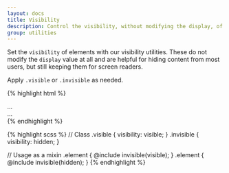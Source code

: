 ```yaml
---
layout: docs
title: Visibility
description: Control the visibility, without modifying the display, of elements with visibility utilities.
group: utilities
---
```


Set the `visibility` of elements with our visibility utilities. These do not modify the `display` value at all and are helpful for hiding content from most users, but still keeping them for screen readers.

Apply `.visible` or `.invisible` as needed.

{% highlight html %}

<div class="visible">...</div>
<div class="invisible">...</div>
{% endhighlight %}

{% highlight scss %}
// Class
.visible {
visibility: visible;
}
.invisible {
visibility: hidden;
}

// Usage as a mixin
.element {
@include invisible(visible);
}
.element {
@include invisible(hidden);
}
{% endhighlight %}
